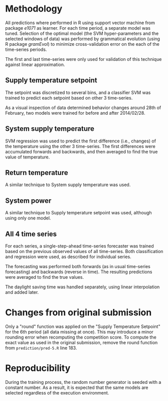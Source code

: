 Methodology
===========

All predictions where performed in R using support vector machine from package
*e1071* as learner. For each time period, a separate model was tuned.
Selection of the optimal model (the SVM hyper-parameters and the selected
windows of data) was performed  by grammatical evolution (using R package
*gramEvol*) to minimize  cross-validation error on the each of the time-series
periods.

The first and last time-series were only used for validation of this technique
against linear approximation.

## Supply temperature setpoint

The setpoint was discretized to several bins, and a classifier SVM was trained
to predict each setpoint based on other 3 time-series.

As a visual inspection of data determined behavior changes around 28th of
February, two models were trained for before and after 2014/02/28.

## System supply temperature

SVM regression was used to predict the first difference (i.e., changes) of
the temperature using the other 3 time-series. The first differences were
accumulated forwards and backwards, and then averaged to find the true value
of temperature.

## Return temperature

A similar technique to System supply temperature was used.

## System power

A similar technique to Supply temperature setpoint was used, although using 
only one model.

## All 4 time series

For each series, a single-step-ahead time-series forecaster was trained based
on the previous observed values of all time-series. Both classification and
regression were used, as described for individual series.

The forecasting was performed both forwards (as in usual time-series
forecasting) and backwards (reverse in time). The resulting predictions were
averaged to find the true values.

The daylight saving time was handled separately, using linear interpolation
and added later.


Changes from original submission
================================
Only a "round" function was applied on the "Supply Temperature Setpoint" for
the 6th period (all data missing at once). This may introduce a minor rounding
error when recomputing the competition score. 
To compute the exact value as used in the original submission, remove the 
round function from `prediction/pred-5.R` line 183.


Reproducibility 
===============
During the training process, the random number
generator is seeded with a constant number. As a result, it is expected that
the same models are selected regardless of the execution environment.
